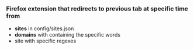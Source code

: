 ### Firefox extension that redirects to previous tab at specific **time** from

- **sites** in config/sites.json
- **domains** with containing the specific words
- site with specific regexes
